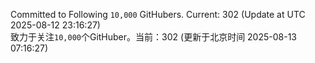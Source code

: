 Committed to Following `10,000` GitHubers. Current: <!-- FOLLOWING_COUNT -->302<!-- FOLLOWING_COUNT --> (Update at UTC <!-- LAST_UPDATED -->2025-08-12 23:16:27<!-- LAST_UPDATED -->)<br>
致力于关注`10,000`个GitHuber。当前：<!-- FOLLOWING_COUNT -->302<!-- FOLLOWING_COUNT --> (更新于北京时间 <!-- LAST_UPDATED_CST -->2025-08-13 07:16:27<!-- LAST_UPDATED_CST -->)
